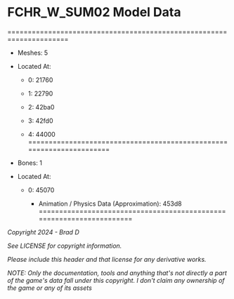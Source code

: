 # FCHR_W_SUM02 Model Data
=====================================================================

* Meshes: 5

* Located At:

  * 0: 21760

  * 1: 22790

  * 2: 42ba0

  * 3: 42fd0

  * 4: 44000
=====================================================================

* Bones: 1

* Located At:

  * 0: 45070

    * Animation / Physics Data (Approximation): 453d8
=====================================================================

*Copyright 2024 - Brad D*

*See LICENSE for copyright information.*

*Please include this header and that license for any derivative works.*

*NOTE: Only the documentation, tools and anything that's not directly a part of the game's data fall under this copyright. I don't claim any ownership of the game or any of its assets*
